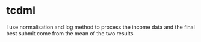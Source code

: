 # tcdml
I use normalisation and log method to process the income data and the final best submit come from the mean of the two results
